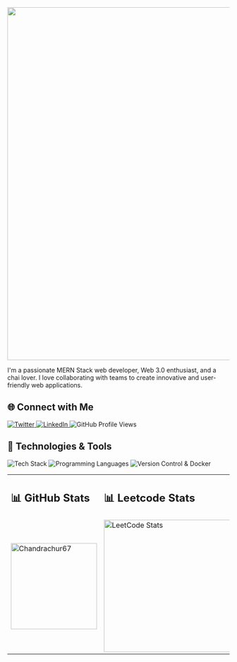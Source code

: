 
<body>

  <div style="text-align: center;">
    <img width="800" src="https://readme-typing-svg.herokuapp.com?font=JetBrains+Mono&weight=600&size=30&duration=3000&color=2AF7B4&width=800&lines=Hi+there%2C+I'm+Chandrachur+Mukherjee%21+%F0%9F%91%8B;Let's+Connect!" />
  </div>

  <p>I'm a passionate MERN Stack web developer, Web 3.0 enthusiast, and a chai lover. I love collaborating with teams to create innovative and user-friendly web applications.</p>

  <h2>🌐 Connect with Me</h2>

  <a href="https://twitter.com/ChandrchurM">
    <img src="https://skillicons.dev/icons?i=twitter" alt="Twitter" />
  </a>

  <a href="https://www.linkedin.com/in/chandrachur-mukherjee-81a574174/">
    <img src="https://skillicons.dev/icons?i=linkedin" alt="LinkedIn" />
  </a>

  <img src="https://komarev.com/ghpvc/?username=Chandrachur67" alt="GitHub Profile Views" />

  <h2>🚀 Technologies & Tools</h2>

  <img src="https://skillicons.dev/icons?i=html,css,js,mongodb,express,nodejs,react,express,next,vue,firebase" alt="Tech Stack" />
  <img src="https://skillicons.dev/icons?i=c,cpp,javascript,typescript,python,java,solidity&theme=dark" alt="Programming Languages" />
  <img src="https://skillicons.dev/icons?i=git,github,docker" alt="Version Control & Docker" />

<!--  <div style="width: 100%">

   <div style="display: flex; flex-direction: row; justify-content: space-around; width: 100%;">

  <div style="flex: 1; margin: 10px; text-align: center;">
    <h2>📊 GitHub Stats</h2>
    <img src="https://github-readme-stats.vercel.app/api/top-langs?username=Chandrachur67&show_icons=true&locale=en&layout=compact" alt="Chandrachur67" height="195px" />
  </div>

  <div style="flex: 1; margin: 10px; text-align: center;">
    <h2>📊 Leetcode Stats</h2>
    <img src="https://leetcard.jacoblin.cool/Chandrachur?ext=contest" alt="LeetCode Stats" height="300px" />
  </div>

</div>

  </div> -->
  <table>
  <tr>
  	<td> 
      <h2>📊 GitHub Stats</h2>
    </td>
  	<td>
      <h2>📊 Leetcode Stats</h2>
    </td>
  </tr>
    <tr>
  	<td> 
      <img src="https://github-readme-stats.vercel.app/api/top-langs?username=Chandrachur67&show_icons=true&locale=en&layout=compact" alt="Chandrachur67" height="195px" />
    </td>
  	<td>
      <img src="https://leetcard.jacoblin.cool/Chandrachur?ext=contest" alt="LeetCode Stats" height="300px" />
    </td>
  </tr>
  </table>


</body>

</html>
